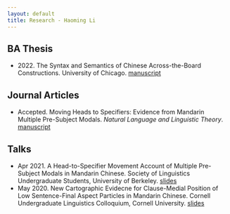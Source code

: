 ```yaml
---
layout: default
title: Research - Haoming Li
---
```

## BA Thesis
- 2022\. The Syntax and Semantics of Chinese Across-the-Board Constructions. University of Chicago. [manuscript](files/ba_thesis.pdf)

## Journal Articles
  - Accepted. Moving Heads to Specifiers: Evidence from Mandarin Multiple Pre-Subject Modals. *Natural Language and Linguistic Theory*. [manuscript](/files/NLLT21.pdf)

## Talks
- Apr 2021. A Head-to-Specifier Movement Account of Multiple Pre-Subject Modals in Mandarin Chinese. Society of Linguistics Undergraduate Students, University of Berkeley. [slides](/files/slides_for_calslugs.pdf)
- May 2020. New Cartographic Evidecne for Clause-Medial Position of Low Sentence-Final Aspect Particles in Mandarin Chinese. Cornell Undergraduate Linguistics Colloquium, Cornell University.  [slides](/files/slides_for_culc14.pdf)

